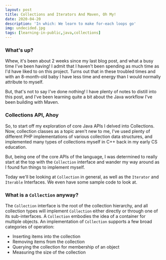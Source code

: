 ```yaml
---
layout: post
title: Collections and Iterators And Maven, Oh My!
date: 2020-04-20
description: 'In which: We learn to make for-each loops go'
img: undecided.jpg
tags: [learning-in-public,java,collections]
---
```


### What's up?

Whew, it's been about 2 weeks since my last blog post, and what a busy time I've
been having! I admit that I haven't been spending as much time as I'd have liked
to on this project. Turns out that in these troubled times and with an
8-month-old baby I have less time and energy than I would normally attribute to
myself.

But, that's not to say I've done nothing! I have plenty of notes to distill into
this post, and I've been learning quite a bit about the Java workflow I've been
building with Maven.


### Collections API, Ahoy

So, to start off my exploration of core Java APIs I delved into Collections.
Now, collection classes as a topic aren't new to me, I've used plenty of
different PHP implementations of various collection data structures, and
implemented many types of collections myself in C++ back in my early CS
education.

But, being one of the core APIs of the language, I was determined to really
start at the top with the `Collection` interface and wander my way around as I
found fun things to implement myself.

Today we'll be looking at `Collection` in general, as well as the `Iterator` and
`Iterable` Interfaces. We even have some sample code to look at.

### What is a `Collection` anyway?

The `Collection` interface is the root of the collection hierarchy, and all
collection types will implement `Collection` either directly or through one of
its sub-interfaces. A `Collection` embodies the idea of a container for multiple
objects. An implementation of `Collection` supports a few broad categories of
operation:

- Inserting items into the collection
- Removing items from the collection
- Querying the collection for membership of an object
- Measuring the size of the collection

